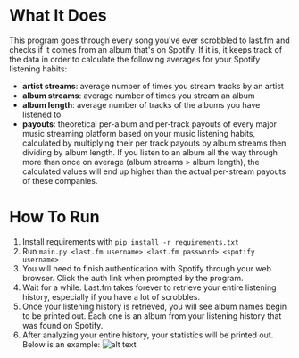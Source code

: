 # What It Does
This program goes through every song you've ever scrobbled to last.fm and checks if it comes from an album that's on Spotify. If it is, it keeps track of the data in order to calculate the following averages for your Spotify listening habits:
* **artist streams**: average number of times you stream tracks by an artist
* **album streams**: average number of times you stream an album
* **album length**: average number of tracks of the albums you have listened to
* **payouts**: theoretical per-album and per-track payouts of every major music streaming platform based on your music listening habits, calculated by multiplying their per track payouts by album streams then dividing by album length. If you listen to an album all the way through more than once on average (album streams > album length), the calculated values will end up higher than the actual per-stream payouts of these companies.

# How To Run
1. Install requirements with `pip install -r requirements.txt`
1. Run `main.py <last.fm username> <last.fm password> <spotify username>`
1. You will need to finish authentication with Spotify through your web browser. Click the auth link when prompted by the program.
1. Wait for a while. Last.fm takes forever to retrieve your entire listening history, especially if you have a lot of scrobbles.
1. Once your listening history is retrieved, you will see album names begin to be printed out. Each one is an album from your listening history that was found on Spotify.
1. After analyzing your entire history, your statistics will be printed out. Below is an example:
![alt text](https://i.imgur.com/tJgZK32.png "Streaming Info")
